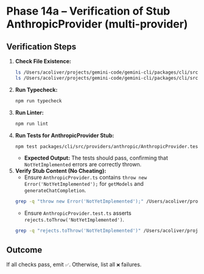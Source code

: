 # Phase 14a – Verification of Stub AnthropicProvider (multi-provider)

## Verification Steps

1.  **Check File Existence:**
    ```bash
    ls /Users/acoliver/projects/gemini-code/gemini-cli/packages/cli/src/providers/anthropic/AnthropicProvider.ts
    ls /Users/acoliver/projects/gemini-code/gemini-cli/packages/cli/src/providers/anthropic/AnthropicProvider.test.ts
    ```
2.  **Run Typecheck:**
    ```bash
    npm run typecheck
    ```
3.  **Run Linter:**
    ```bash
    npm run lint
    ```
4.  **Run Tests for AnthropicProvider Stub:**
    ```bash
    npm test packages/cli/src/providers/anthropic/AnthropicProvider.test.ts
    ```
    - **Expected Output:** The tests should pass, confirming that `NotYetImplemented` errors are correctly thrown.
5.  **Verify Stub Content (No Cheating):**
    - Ensure `AnthropicProvider.ts` contains `throw new Error('NotYetImplemented');` for `getModels` and `generateChatCompletion`.
    ```bash
    grep -q "throw new Error('NotYetImplemented');" /Users/acoliver/projects/gemini-code/gemini-cli/packages/cli/src/providers/anthropic/AnthropicProvider.ts
    ```
    - Ensure `AnthropicProvider.test.ts` asserts `rejects.toThrow('NotYetImplemented')`.
    ```bash
    grep -q "rejects.toThrow('NotYetImplemented')" /Users/acoliver/projects/gemini-code/gemini-cli/packages/cli/src/providers/anthropic/AnthropicProvider.test.ts
    ```

## Outcome

If all checks pass, emit `✅`. Otherwise, list all `❌` failures.
